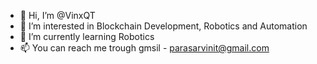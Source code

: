 - 👋 Hi, I’m @VinxQT
- 👀 I’m interested in Blockchain Development, Robotics and Automation
- 🌱 I’m currently learning Robotics
- 📫 You can reach me trough gmsil - parasarvinit@gmail.com 
